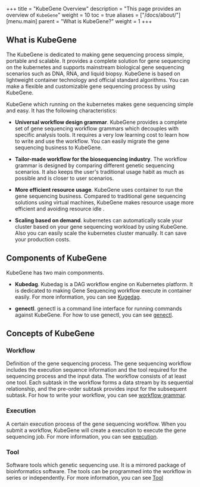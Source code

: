 +++
title = "KubeGene Overview"
description = "This page provides an overview of `KubeGene`"
weight = 10
toc = true
aliases = ["/docs/about/"]
[menu.main]
  parent = "What is KubeGene?"
  weight = 1
+++

## What is KubeGene

The KubeGene is dedicated to making gene sequencing process simple, portable and scalable. It provides a complete solution for gene sequencing on the kubernetes and supports mainstream biological gene sequencing scenarios such as DNA, RNA, and liquid biopsy. KubeGene is based on lightweight container technology and official standard algorithms. You can make a flexible and customizable gene sequencing process by using KubeGene.

KubeGene which running on the kubernetes makes gene sequencing simple and easy. It has the following characteristics:

* **Universal workflow design grammar**. KubeGene provides a complete set of gene sequencing workflow grammars which decouples with specific analysis tools. It requires a very low learning cost to learn how to write and use the workflow. You can easily migrate the gene sequencing business to KubeGene.

* **Tailor-made workflow for the biosequencing industry**. The workflow grammar is designed by comparing different genetic sequencing scenarios. It also keeps the user's traditional usage habit as much as possible and is closer to user scenarios.

* **More efficient resource usage**. KubeGene uses container to run the gene sequencing business. Compared to traditional gene sequencing solutions using virtual machines, KubeGene makes resource usage more efficient and avoiding resource idle . 

* **Scaling based on demand**. kubernetes can automatically scale your cluster based on your gene sequencing workload by using KubeGene. Also you can easily scale the kubernetes cluster manually. It can save your production costs.

## Components of KubeGene

KubeGene has two main componments. 

* **Kubedag**. Kubedag is a DAG workflow engine on Kubernetes platform. It is dedicated to making Gene Sequencing workflow execute in container easily. For more information, you can see [Kugedag](https://kubegene.netlify.com/docs/about/kubedag/).

* **genectl**. genectl is a command line interface for running commands against KubeGene. For how to use genectl, you can see [genectl](https://kubegene.netlify.com/docs/guides/genectl-command/).

## Concepts of KubeGene

### Workflow
Definition of the gene sequencing process. The gene sequencing workflow includes the execution sequence information and the tool required for the sequencing process and the input data. The workflow consists of at least one tool. Each subtask in the workflow forms a data stream by its sequential relationship, and the pre-order subtask provides input for the subsequent subtask. For how to write your workflow, you can see [workflow grammar](https://kubegene.netlify.com/docs/guides/workflow-grammar/).

### Execution
A certain execution process of the gene sequencing workflow. When you submit a workflow, KubeGene will create a execution to execute the gene sequencing job. For more information, you can see [execution](https://kubegene.netlify.com/docs/about/execution/).

### Tool
Software tools which genetic sequencing use. It is a mirrored package of bioinformatics software. The tools can be programmed into the workflow in series or independently. For more information, you can see [Tool](https://kubegene.netlify.com/docs/guides/tool/)
